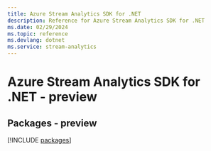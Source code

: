 ```yaml
---
title: Azure Stream Analytics SDK for .NET
description: Reference for Azure Stream Analytics SDK for .NET
ms.date: 02/29/2024
ms.topic: reference
ms.devlang: dotnet
ms.service: stream-analytics
---
```

# Azure Stream Analytics SDK for .NET - preview
## Packages - preview
[!INCLUDE [packages](stream-analytics-index.md)]